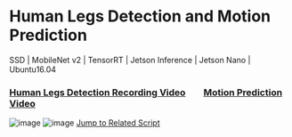 # Human Legs Detection and Motion Prediction
SSD | MobileNet v2 | TensorRT | Jetson Inference | Jetson Nano | Ubuntu16.04
### [Human Legs Detection Recording Video](https://youtu.be/nQMNMp9_W1M) &ensp;&ensp;&ensp; [Motion Prediction Video](https://youtu.be/W9yl7TvVkCo)
![image](https://user-images.githubusercontent.com/60951105/183544523-55b51399-1a12-4aeb-80c8-476898c0a46c.png)
![image](https://user-images.githubusercontent.com/60951105/183544693-2ede6769-81e6-40f0-825d-d164fc6550f5.png)
[Jump to Related Script](jetson-inference/python/training/detection/ssd/detectnet.py)
